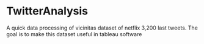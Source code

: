 # TwitterAnalysis

 A quick data processing of vicinitas dataset of netflix 3,200 last tweets.
 The goal is to make this dataset useful in tableau software
